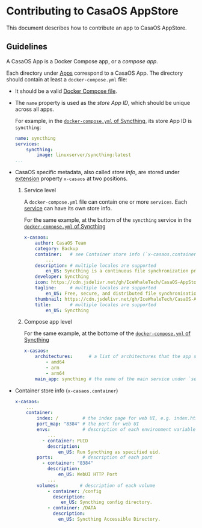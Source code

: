 # Contributing to CasaOS AppStore

This document describes how to contribute an app to CasaOS AppStore.

## Guidelines

A CasaOS App is a Docker Compose app, or a *compose app*.

Each directory under [Apps](Apps) correspond to a CasaOS App. The directory should contain at least a `docker-compose.yml` file:

- It should be a valid [Docker Compose file](https://docs.docker.com/compose/compose-file/).

- The `name` property is used as the *store App ID*, which should be unique across all apps.

    For example, in the [`docker-compose.yml` of Syncthing](Apps/Syncthing/docker-compose.yml#L1), its store App ID is `syncthing`:

    ```yaml
    name: syncthing
    services:
        syncthing:
            image: linuxserver/syncthing:latest
    ...
    ```

- CasaOS specific metadata, also called *store info*, are stored under [extension](https://docs.docker.com/compose/compose-file/#extension) property `x-casaos` at two positions.

    1. Service level

        A `docker-compose.yml` file can contain one or more `services`. Each [service](https://docs.docker.com/compose/compose-file/#services-top-level-element) can have its own store info.

        For the same example, at the buttom of the `syncthing` service in the [`docker-compose.yml` of Syncthing](Apps/Syncthing/docker-compose.yml)

        ```yaml
        x-casaos:
            author: CasaOS Team
            category: Backup
            container:   # see Container store info (`x-casaos.container`) below
                ...
            description: # multiple locales are supported
                en_US: Syncthing is a continuous file synchronization program. It synchronizes files between two or more computers in real time, safely protected from prying eyes. Your data is your data alone and you deserve to choose where it is stored, whether it is shared with some third party, and how it's transmitted over the internet.
            developer: Syncthing
            icon: https://cdn.jsdelivr.net/gh/IceWhaleTech/CasaOS-AppStore@main/Apps/Syncthing/icon.png
            tagline:     # multiple locales are supported
                en_US: Free, secure, and distributed file synchronisation tool.
            thumbnail: https://cdn.jsdelivr.net/gh/IceWhaleTech/CasaOS-AppStore@main/Apps/Jellyfin/thumbnail.jpg
            title:       # multiple locales are supported
                en_US: Syncthing

        ```

    1. Compose app level

        For the same example, at the bottome of the [`docker-compose.yml` of Syncthing](Apps/Syncthing/docker-compose.yml)

        ```yaml
        x-casaos:
            architectures:      # a list of architectures that the app supports
                - amd64
                - arm
                - arm64
            main_app: syncthing # the name of the main service under `services`
        ```

- Container store info (`x-casaos.container`)

    ```yaml
    x-casaos:
        ...
        container:
            index: /         # the index page for web UI, e.g. index.html
            port_map: "8384" # the port for web UI
            envs:            # description of each environment variable
                ...
              - container: PUID
                description:
                    en_US: Run Syncthing as specified uid.
            ports:           # description of each port
              - container: "8384"
                description:
                    en_US: WebUI HTTP Port
                ...
            volumes:        # description of each volume
                - container: /config
                  description:
                     en_US: Syncthing config directory.
                - container: /DATA
                  description:
                    en_US: Syncthing Accessible Directory.
    ```
